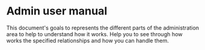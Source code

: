 # Admin user manual

This document's goals to represents the different parts of the administration area to help to understand how it works. Help you to see through how works the specified relationships and how you can handle them.








